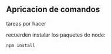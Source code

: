 ## Apricacion de comandos

tareas por hacer

recuerden instalar los paquetes de node:

```
npm install
```